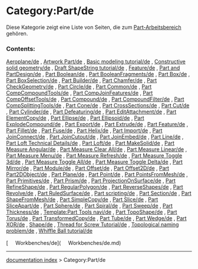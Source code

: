# Category:Part/de
Diese Kategorie zeigt eine Liste von Seiten, die zum [Part-Arbeitsbereich](Part_Workbench/de.md) gehören.

### Contents:

[Aeroplane/de](Aeroplane/de.md) , [Artwork Part/de](Artwork_Part/de.md) , [Basic modeling tutorial/de](Basic_modeling_tutorial/de.md) , [Constructive solid geometry/de](Constructive_solid_geometry/de.md) , [Draft ShapeString tutorial/de](Draft_ShapeString_tutorial/de.md) , [Feature/de](Feature/de.md) , [Part and PartDesign/de](Part_and_PartDesign/de.md) , [Part Boolean/de](Part_Boolean/de.md) , [Part BooleanFragments/de](Part_BooleanFragments/de.md) , [Part Box/de](Part_Box/de.md) , [Part BoxSelection/de](Part_BoxSelection/de.md) , [Part Builder/de](Part_Builder/de.md) , [Part Chamfer/de](Part_Chamfer/de.md) , [Part CheckGeometry/de](Part_CheckGeometry/de.md) , [Part Circle/de](Part_Circle/de.md) , [Part Common/de](Part_Common/de.md) , [Part CompCompoundTools/de](Part_CompCompoundTools/de.md) , [Part CompJoinFeatures/de](Part_CompJoinFeatures/de.md) , [Part CompOffsetTools/de](Part_CompOffsetTools/de.md) , [Part Compound/de](Part_Compound/de.md) , [Part CompoundFilter/de](Part_CompoundFilter/de.md) , [Part CompSplittingTools/de](Part_CompSplittingTools/de.md) , [Part Cone/de](Part_Cone/de.md) , [Part CrossSections/de](Part_CrossSections/de.md) , [Part Cut/de](Part_Cut/de.md) , [Part Cylinder/de](Part_Cylinder/de.md) , [Part Defeaturing/de](Part_Defeaturing/de.md) , [Part EditAttachment/de](Part_EditAttachment/de.md) , [Part ElementCopy/de](Part_ElementCopy/de.md) , [Part Ellipse/de](Part_Ellipse/de.md) , [Part Ellipsoid/de](Part_Ellipsoid/de.md) , [Part ExplodeCompound/de](Part_ExplodeCompound/de.md) , [Part Export/de](Part_Export/de.md) , [Part Extrude/de](Part_Extrude/de.md) , [Part Feature/de](Part_Feature/de.md) , [Part Fillet/de](Part_Fillet/de.md) , [Part Fuse/de](Part_Fuse/de.md) , [Part Helix/de](Part_Helix/de.md) , [Part Import/de](Part_Import/de.md) , [Part JoinConnect/de](Part_JoinConnect/de.md) , [Part JoinCutout/de](Part_JoinCutout/de.md) , [Part JoinEmbed/de](Part_JoinEmbed/de.md) , [Part Line/de](Part_Line/de.md) , [Part Loft Technical Details/de](Part_Loft_Technical_Details/de.md) , [Part Loft/de](Part_Loft/de.md) , [Part MakeSolid/de](Part_MakeSolid/de.md) , [Part Measure Angular/de](Part_Measure_Angular/de.md) , [Part Measure Clear All/de](Part_Measure_Clear_All/de.md) , [Part Measure Linear/de](Part_Measure_Linear/de.md) , [Part Measure Menu/de](Part_Measure_Menu/de.md) , [Part Measure Refresh/de](Part_Measure_Refresh/de.md) , [Part Measure Toggle 3d/de](Part_Measure_Toggle_3d/de.md) , [Part Measure Toggle All/de](Part_Measure_Toggle_All/de.md) , [Part Measure Toggle Delta/de](Part_Measure_Toggle_Delta/de.md) , [Part Mirror/de](Part_Mirror/de.md) , [Part Module/de](Part_Module/de.md) , [Part Offset/de](Part_Offset/de.md) , [Part Offset2D/de](Part_Offset2D/de.md) , [Part Part2DObject/de](Part_Part2DObject/de.md) , [Part Plane/de](Part_Plane/de.md) , [Part Point/de](Part_Point/de.md) , [Part PointsFromMesh/de](Part_PointsFromMesh/de.md) , [Part Primitives/de](Part_Primitives/de.md) , [Part Prism/de](Part_Prism/de.md) , [Part ProjectionOnSurface/de](Part_ProjectionOnSurface/de.md) , [Part RefineShape/de](Part_RefineShape/de.md) , [Part RegularPolygon/de](Part_RegularPolygon/de.md) , [Part ReverseShapes/de](Part_ReverseShapes/de.md) , [Part Revolve/de](Part_Revolve/de.md) , [Part RuledSurface/de](Part_RuledSurface/de.md) , [Part scripting/de](Part_scripting/de.md) , [Part Section/de](Part_Section/de.md) , [Part ShapeFromMesh/de](Part_ShapeFromMesh/de.md) , [Part SimpleCopy/de](Part_SimpleCopy/de.md) , [Part Slice/de](Part_Slice/de.md) , [Part SliceApart/de](Part_SliceApart/de.md) , [Part Sphere/de](Part_Sphere/de.md) , [Part Spiral/de](Part_Spiral/de.md) , [Part Sweep/de](Part_Sweep/de.md) , [Part Thickness/de](Part_Thickness/de.md) , [Template:Part Tools navi/de](Template:Part_Tools_navi/de.md) , [Part TopoShape/de](Part_TopoShape/de.md) , [Part Torus/de](Part_Torus/de.md) , [Part TransformedCopy/de](Part_TransformedCopy/de.md) , [Part Tube/de](Part_Tube/de.md) , [Part Wedge/de](Part_Wedge/de.md) , [Part XOR/de](Part_XOR/de.md) , [Shape/de](Shape/de.md) , [Thread for Screw Tutorial/de](Thread_for_Screw_Tutorial/de.md) , [Topological naming problem/de](Topological_naming_problem/de.md) , [Whiffle Ball tutorial/de](Whiffle_Ball_tutorial/de.md)

[<img src="images/Property.png" style="width:16px"> Workbenches/de](<img src="images/Property.png" style="width:16px"> Workbenches/de.md)

---
[documentation index](../README.md) > Category:Part/de
